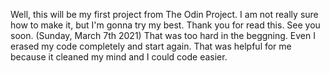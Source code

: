 Well, this will be my first project from The Odin Project. I am not really sure how to make it, but I'm gonna try my best. Thank you for read this. See you soon. (Sunday, March 7th 2021)
That was too hard in the beggning. Even I erased my code completely and start again. That was helpful for me because it cleaned my mind and I could code easier.